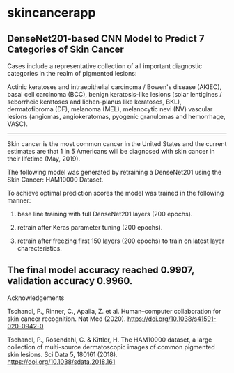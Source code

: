 # skincancerapp
DenseNet201-based CNN Model to Predict 7 Categories of Skin Cancer
----------------------------------------------------------------
Cases include a representative collection of all important diagnostic categories in the realm of pigmented lesions:

Actinic keratoses and intraepithelial carcinoma / Bowen's disease (AKIEC),
basal cell carcinoma (BCC),
benign keratosis-like lesions (solar lentigines / seborrheic keratoses and lichen-planus like keratoses, BKL),
dermatofibroma (DF),
melanoma (MEL),
melanocytic nevi (NV)
vascular lesions (angiomas, angiokeratomas, pyogenic granulomas and hemorrhage, VASC).

----------------------------------------------------------------
Skin cancer is the most common cancer in the United States and the current estimates are that 1 in 5 Americans will be diagnosed with skin cancer in their lifetime (May, 2019). 

The following model was generated by retraining a DenseNet201 using the Skin Cancer: HAM10000 Dataset.

To achieve optimal prediction scores the model was trained in the following manner:

1) base line training with full DenseNet201 layers (200 epochs).

2) retrain after Keras parameter tuning (200 epochs).

3) retrain after freezing first 150 layers (200 epochs) to train on latest layer characteristics.

The final model accuracy reached 0.9907, validation accuracy 0.9960.
----------------------------------------------------------------
Acknowledgements

Tschandl, P., Rinner, C., Apalla, Z. et al. Human–computer collaboration for skin cancer recognition. Nat Med (2020). https://doi.org/10.1038/s41591-020-0942-0

Tschandl, P., Rosendahl, C. & Kittler, H. The HAM10000 dataset, a large collection of multi-source dermatoscopic images of common pigmented skin lesions. Sci Data 5, 180161 (2018). https://doi.org/10.1038/sdata.2018.161
